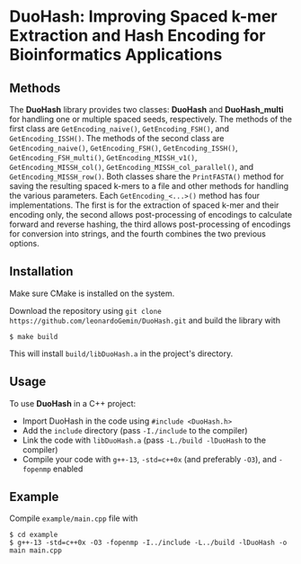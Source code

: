 # DuoHash: Improving Spaced k-mer Extraction and Hash Encoding for Bioinformatics Applications


## Methods
The **DuoHash** library provides two classes: **DuoHash** and **DuoHash_multi** for handling one or multiple spaced seeds, respectively. The methods of the first class are `GetEncoding_naive()`, `GetEncoding_FSH()`, and `GetEncoding_ISSH()`. The methods of the second class are `GetEncoding_naive()`, `GetEncoding_FSH()`, `GetEncoding_ISSH()`, `GetEncoding_FSH_multi()`, `GetEncoding_MISSH_v1()`, `GetEncoding_MISSH_col()`, `GetEncoding_MISSH_col_parallel()`, and `GetEncoding_MISSH_row()`. Both classes share the `PrintFASTA()` method for saving the resulting spaced k-mers to a file and other methods for handling the various parameters. Each `GetEncoding_<...>()` method has four implementations. The first is for the extraction of spaced k-mer and their encoding only, the second allows post-processing of encodings to calculate forward and reverse hashing, the third allows post-processing of encodings for conversion into strings, and the fourth combines the two previous options.


## Installation
Make sure CMake is installed on the system.

Download the repository using `git clone https://github.com/leonardoGemin/DuoHash.git` and build the library with 
```shell
$ make build
```

This will install `build/libDuoHash.a` in the project's directory.


## Usage
To use **DuoHash** in a C++ project:
- Import DuoHash in the code using `#include <DuoHash.h>`
- Add the `include` directory (pass `-I./include` to the compiler)
- Link the code with `libDuoHash.a` (pass `-L./build -lDuoHash` to the compiler)
- Compile your code with `g++-13`, `-std=c++0x` (and preferably `-O3`), and `-fopenmp` enabled


## Example
Compile `example/main.cpp` file with
```shell
$ cd example
$ g++-13 -std=c++0x -O3 -fopenmp -I../include -L../build -lDuoHash -o main main.cpp
```
